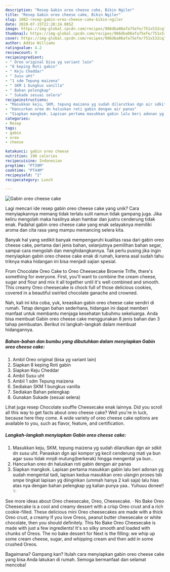 ```yaml
---
description: "Resep Gabin oreo cheese cake, Bikin Ngiler"
title: "Resep Gabin oreo cheese cake, Bikin Ngiler"
slug: 1082-resep-gabin-oreo-cheese-cake-bikin-ngiler
date: 2020-07-15T22:28:24.085Z
image: https://img-global.cpcdn.com/recipes/986dba08afa75efe/751x532cq70/gabin-oreo-cheese-cake-foto-resep-utama.jpg
thumbnail: https://img-global.cpcdn.com/recipes/986dba08afa75efe/751x532cq70/gabin-oreo-cheese-cake-foto-resep-utama.jpg
cover: https://img-global.cpcdn.com/recipes/986dba08afa75efe/751x532cq70/gabin-oreo-cheese-cake-foto-resep-utama.jpg
author: Addie Williams
ratingvalue: 4.2
reviewcount: 9
recipeingredient:
- " Oreo original bisa yg variant lain"
- "8 keping Roti gabin"
- " Keju Cheddar"
- " Susu uht"
- "1 sdm Tepung maizena"
- " SKM 1 bungkus vanilla"
- " Bahan pelengkap"
- " Sukade sesuai selera"
recipeinstructions:
- "Masukkan keju, SKM, tepung maizena yg sudah dilarutkan dgn air sdkit dn susu uht. Panaskan dgn api kompor yg kecil cenderung mati ya bun agar susu tidak mnjdi mutung(berkerak) hingga mengental ya bun.."
- "Hancurkan oreo dn haluskan roti gabin dengan air panas"
- "Siapkan mangkok. Lapisan pertama masukkan gabin lalu beri adonan yg sudah mengental tadi, lapisan kedua masukkan oreo ulangin proses tsb smpe tingkat lapisan yg diinginkan (ummah hanya 2 kali saja) lalu hias atas nya dengan bahan pelengkap yg kalian punya yaa.. Yuhuuu donee!! ✨"
categories:
- Resep
tags:
- gabin
- oreo
- cheese

katakunci: gabin oreo cheese 
nutrition: 190 calories
recipecuisine: Indonesian
preptime: "PT39M"
cooktime: "PT44M"
recipeyield: "2"
recipecategory: Lunch

---
```



![Gabin oreo cheese cake](https://img-global.cpcdn.com/recipes/986dba08afa75efe/751x532cq70/gabin-oreo-cheese-cake-foto-resep-utama.jpg)

Lagi mencari ide resep gabin oreo cheese cake yang unik? Cara menyiapkannya memang tidak terlalu sulit namun tidak gampang juga. Jika keliru mengolah maka hasilnya akan hambar dan justru cenderung tidak enak. Padahal gabin oreo cheese cake yang enak selayaknya memiliki aroma dan cita rasa yang mampu memancing selera kita.

Banyak hal yang sedikit banyak mempengaruhi kualitas rasa dari gabin oreo cheese cake, pertama dari jenis bahan, selanjutnya pemilihan bahan segar, sampai cara mengolah dan menghidangkannya. Tak perlu pusing jika ingin menyiapkan gabin oreo cheese cake enak di rumah, karena asal sudah tahu triknya maka hidangan ini bisa menjadi sajian spesial.

From Chocolate Oreo Cake to Oreo Cheesecake Brownie Trifle, there&#39;s something for everyone. First, you&#39;ll want to combine the cream cheese, sugar and flour and mix it all together until it&#39;s well combined and smooth. This creamy Oreo cheesecake is chock full of those delicious cookies, covered in a beautiful swirled chocolate ganache and crowned.


Nah, kali ini kita coba, yuk, kreasikan gabin oreo cheese cake sendiri di rumah. Tetap dengan bahan sederhana, hidangan ini dapat memberi manfaat untuk membantu menjaga kesehatan tubuhmu sekeluarga. Anda bisa membuat Gabin oreo cheese cake menggunakan 8 jenis bahan dan 3 tahap pembuatan. Berikut ini langkah-langkah dalam membuat hidangannya.

<!--inarticleads1-->

##### Bahan-bahan dan bumbu yang dibutuhkan dalam menyiapkan Gabin oreo cheese cake:

1. Ambil  Oreo original (bisa yg variant lain)
1. Siapkan 8 keping Roti gabin
1. Siapkan  Keju Cheddar
1. Ambil  Susu uht
1. Ambil 1 sdm Tepung maizena
1. Sediakan  SKM 1 bungkus vanilla
1. Sediakan  Bahan pelengkap
1. Gunakan  Sukade (sesuai selera)


Lihat juga resep Chocolate souffle Cheesecake enak lainnya. Did you scroll all this way to get facts about oreo cheese cake? Well you&#39;re in luck, because here they come. A wide variety of oreo cheese cake options are available to you, such as flavor, feature, and certification. 

<!--inarticleads2-->

##### Langkah-langkah menyiapkan Gabin oreo cheese cake:

1. Masukkan keju, SKM, tepung maizena yg sudah dilarutkan dgn air sdkit dn susu uht. Panaskan dgn api kompor yg kecil cenderung mati ya bun agar susu tidak mnjdi mutung(berkerak) hingga mengental ya bun..
1. Hancurkan oreo dn haluskan roti gabin dengan air panas
1. Siapkan mangkok. Lapisan pertama masukkan gabin lalu beri adonan yg sudah mengental tadi, lapisan kedua masukkan oreo ulangin proses tsb smpe tingkat lapisan yg diinginkan (ummah hanya 2 kali saja) lalu hias atas nya dengan bahan pelengkap yg kalian punya yaa.. Yuhuuu donee!! ✨


See more ideas about Oreo cheesecake, Oreo, Cheesecake. · No Bake Oreo Cheesecake is a cool and creamy dessert with a crisp Oreo crust and a rich cookie-filled. These delicious mini Oreo cheesecakes are made with a thick Oreo crust, a creamy If you love Oreos, peanut butter cheesecake or white chocolate, then you should definitely. This No Bake Oreo Cheesecake is made with just a few ingredients! It&#39;s so silky smooth and loaded with chunks of Oreos. The no bake dessert for Next is the filling: we whip up some cream cheese, sugar, and whipping cream and then add in some crushed Oreos. 

Bagaimana? Gampang kan? Itulah cara menyiapkan gabin oreo cheese cake yang bisa Anda lakukan di rumah. Semoga bermanfaat dan selamat mencoba!
